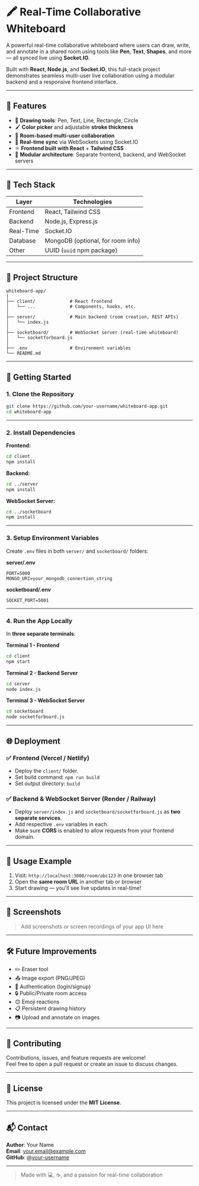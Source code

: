 # 🖍️ Real-Time Collaborative Whiteboard

A powerful real-time collaborative whiteboard where users can draw, write, and annotate in a shared room using tools like **Pen**, **Text**, **Shapes**, and more — all synced live using **Socket.IO**.

Built with **React**, **Node.js**, and **Socket.IO**, this full-stack project demonstrates seamless multi-user live collaboration using a modular backend and a responsive frontend interface.

---

## 🌟 Features

- 🎨 **Drawing tools**: Pen, Text, Line, Rectangle, Circle  
- 🖌️ **Color picker** and adjustable **stroke thickness**
- 👥 **Room-based multi-user collaboration**
- 🔄 **Real-time sync** via WebSockets using Socket.IO
- ⚛️ **Frontend built with React** + **Tailwind CSS**
- 🧩 **Modular architecture**: Separate frontend, backend, and WebSocket servers

---

## 🧰 Tech Stack

| Layer     | Technologies                         |
|-----------|--------------------------------------|
| Frontend  | React, Tailwind CSS                  |
| Backend   | Node.js, Express.js                  |
| Real-Time | Socket.IO                            |
| Database  | MongoDB (optional, for room info)    |
| Other     | UUID (`uuid` npm package)            |

---

## 📁 Project Structure

```
whiteboard-app/
│
├── client/             # React frontend
│   └── ...             # Components, hooks, etc.
│
├── server/             # Main backend (room creation, REST APIs)
│   └── index.js
│
├── socketboard/        # WebSocket server (real-time whiteboard)
│   └── socketforboard.js
│
├── .env                # Environment variables
└── README.md
```

---

## 🚀 Getting Started

### 1. Clone the Repository

```bash
git clone https://github.com/your-username/whiteboard-app.git
cd whiteboard-app
```

---

### 2. Install Dependencies

**Frontend:**

```bash
cd client
npm install
```

**Backend:**

```bash
cd ../server
npm install
```

**WebSocket Server:**

```bash
cd ../socketboard
npm install
```

---

### 3. Setup Environment Variables

Create `.env` files in both `server/` and `socketboard/` folders:

**server/.env**
```env
PORT=5000
MONGO_URI=your_mongodb_connection_string
```

**socketboard/.env**
```env
SOCKET_PORT=5001
```

---

### 4. Run the App Locally

In **three separate terminals**:

**Terminal 1 - Frontend**
```bash
cd client
npm start
```

**Terminal 2 - Backend Server**
```bash
cd server
node index.js
```

**Terminal 3 - WebSocket Server**
```bash
cd socketboard
node socketforboard.js
```

---

## 🌐 Deployment

### ✅ Frontend (Vercel / Netlify)

- Deploy the `client/` folder.
- Set build command: `npm run build`
- Set output directory: `build`

### ✅ Backend & WebSocket Server (Render / Railway)

- Deploy `server/index.js` and `socketboard/socketforboard.js` as **two separate services**.
- Add respective `.env` variables in each.
- Make sure **CORS** is enabled to allow requests from your frontend domain.

---

## 🧪 Usage Example

1. Visit: `http://localhost:3000/room/abc123` in one browser tab  
2. Open the **same room URL** in another tab or browser  
3. Start drawing — you'll see live updates in real-time!

---

## 📸 Screenshots

> Add screenshots or screen recordings of your app UI here

---

## 🛠️ Future Improvements

- ✏️ Eraser tool  
- 📤 Image export (PNG/JPEG)  
- 🔐 Authentication (login/signup)  
- 🔒 Public/Private room access  
- 😊 Emoji reactions  
- 📋 Persistent drawing history  
- 📷 Upload and annotate on images  

---

## 🤝 Contributing

Contributions, issues, and feature requests are welcome!  
Feel free to open a pull request or create an issue to discuss changes.

---

## 📄 License

This project is licensed under the **MIT License**.

---

## 📬 Contact

**Author**: Your Name  
**Email**: your.email@example.com  
**GitHub**: [@your-username](https://github.com/your-username)

---

> Made with 💻, ☕, and a passion for real-time collaboration
